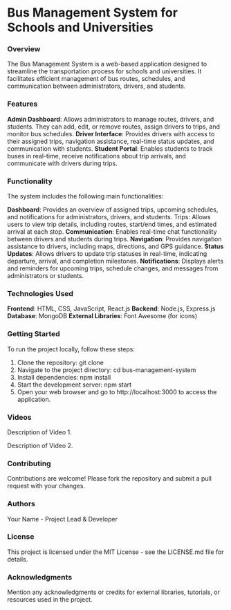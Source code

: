 # Bus Management System for Schools and Universities

### Overview
The Bus Management System is a web-based application designed to streamline the transportation process for schools and universities. It facilitates efficient management of bus routes, schedules, and communication between administrators, drivers, and students.

### Features

**Admin Dashboard**: Allows administrators to manage routes, drivers, and students. They can add, edit, or remove routes, assign drivers to trips, and monitor bus schedules.
**Driver Interface**: Provides drivers with access to their assigned trips, navigation assistance, real-time status updates, and communication with students.
**Student Portal**: Enables students to track buses in real-time, receive notifications about trip arrivals, and communicate with drivers during trips.
### Functionality
The system includes the following main functionalities:

**Dashboard**: Provides an overview of assigned trips, upcoming schedules, and notifications for administrators, drivers, and students.
Trips: Allows users to view trip details, including routes, start/end times, and estimated arrival at each stop.
**Communication**: Enables real-time chat functionality between drivers and students during trips.
**Navigation**: Provides navigation assistance to drivers, including maps, directions, and GPS guidance.
**Status Updates**: Allows drivers to update trip statuses in real-time, indicating departure, arrival, and completion milestones.
**Notifications**: Displays alerts and reminders for upcoming trips, schedule changes, and messages from administrators or students.
### Technologies Used
**Frontend**: HTML, CSS, JavaScript, React.js
**Backend**: Node.js, Express.js
**Database**: MongoDB
**External Libraries**: Font Awesome (for icons)
### Getting Started
To run the project locally, follow these steps:

1. Clone the repository: git clone <repository-url>
2. Navigate to the project directory: cd bus-management-system
3. Install dependencies: npm install
4. Start the development server: npm start
5. Open your web browser and go to http://localhost:3000 to access the application.
### Videos

Description of Video 1.


Description of Video 2.

### Contributing
Contributions are welcome! Please fork the repository and submit a pull request with your changes.

### Authors
Your Name - Project Lead & Developer
### License
This project is licensed under the MIT License - see the LICENSE.md file for details.

### Acknowledgments
Mention any acknowledgments or credits for external libraries, tutorials, or resources used in the project.
